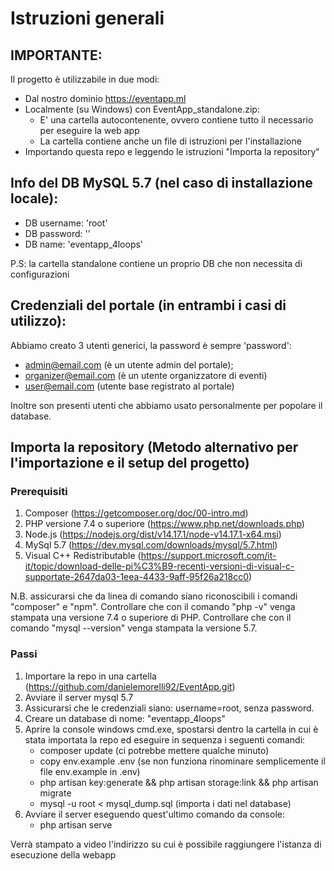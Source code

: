 # Istruzioni generali 

## IMPORTANTE:

Il progetto è utilizzabile in due modi:<br>
 - Dal nostro dominio https://eventapp.ml <br>
 - Localmente (su Windows) con EventApp_standalone.zip: <br>
    - E' una cartella autocontenente, ovvero contiene tutto il necessario per eseguire la web app </br>
	- La cartella contiene anche un file di istruzioni per l'installazione </br>
- Importando questa repo e leggendo le istruzioni "Importa la repository"
	
## Info del DB MySQL 5.7 (nel caso di installazione locale):
 - DB username: 'root'
 - DB password: ''
 - DB name: 'eventapp_4loops'

P.S: la cartella standalone contiene un proprio DB che non necessita di configurazioni

 
## Credenziali del portale (in entrambi i casi di utilizzo):
Abbiamo creato 3 utenti generici, la password è sempre 'password':
 - admin@email.com (è un utente admin del portale);
 - organizer@email.com (è un utente organizzatore di eventi)
 - user@email.com (utente base registrato al portale)
 
Inoltre son presenti utenti che abbiamo usato personalmente per popolare il database.

## Importa la repository        (Metodo alternativo per l'importazione e il setup del progetto)

### Prerequisiti
1) Composer (https://getcomposer.org/doc/00-intro.md)
2) PHP versione 7.4 o superiore (https://www.php.net/downloads.php)
3) Node.js (https://nodejs.org/dist/v14.17.1/node-v14.17.1-x64.msi)
4) MySql 5.7 (https://dev.mysql.com/downloads/mysql/5.7.html)
5) Visual C++ Redistributable (https://support.microsoft.com/it-it/topic/download-delle-pi%C3%B9-recenti-versioni-di-visual-c-supportate-2647da03-1eea-4433-9aff-95f26a218cc0)

N.B. assicurarsi che da linea di comando siano riconoscibili i comandi "composer" e "npm". 
Controllare che con il comando "php -v" venga stampata una versione 7.4 o superiore di PHP. 
Controllare che con il comando "mysql --version" venga stampata la versione 5.7.

### Passi
1) Importare la repo in una cartella (https://github.com/danielemorelli92/EventApp.git)
2) Avviare il server mysql 5.7
3) Assicurarsi che le credenziali siano: username=root, senza password.
4) Creare un database di nome: "eventapp_4loops"
5) Aprire la console windows cmd.exe, spostarsi dentro la cartella in cui è stata importata la repo ed eseguire in sequenza i seguenti comandi:
    * composer update                   (ci potrebbe mettere qualche minuto)
    * copy env.example .env             (se non funziona rinominare semplicemente il file env.example in .env)
    * php artisan key:generate && php artisan storage:link && php artisan migrate
    * mysql -u root < mysql_dump.sql    (importa i dati nel database)
6) Avviare il server eseguendo quest'ultimo comando da console:
    * php artisan serve

Verrà stampato a video l'indirizzo su cui è possibile raggiungere l'istanza di esecuzione della webapp
